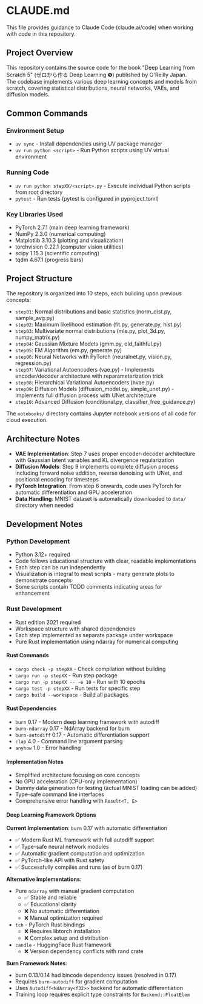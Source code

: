 # CLAUDE.md

This file provides guidance to Claude Code (claude.ai/code) when working with code in this repository.

## Project Overview

This repository contains the source code for the book "Deep Learning from Scratch 5" (ゼロから作る Deep Learning ❺) published by O'Reilly Japan. The codebase implements various deep learning concepts and models from scratch, covering statistical distributions, neural networks, VAEs, and diffusion models.

## Common Commands

### Environment Setup
- `uv sync` - Install dependencies using UV package manager
- `uv run python <script>` - Run Python scripts using UV virtual environment

### Running Code
- `uv run python stepXX/<script>.py` - Execute individual Python scripts from root directory
- `pytest` - Run tests (pytest is configured in pyproject.toml)

### Key Libraries Used
- PyTorch 2.7.1 (main deep learning framework)
- NumPy 2.3.0 (numerical computing)
- Matplotlib 3.10.3 (plotting and visualization)
- torchvision 0.22.1 (computer vision utilities)
- scipy 1.15.3 (scientific computing)
- tqdm 4.67.1 (progress bars)

## Project Structure

The repository is organized into 10 steps, each building upon previous concepts:

- `step01`: Normal distributions and basic statistics (norm_dist.py, sample_avg.py)
- `step02`: Maximum likelihood estimation (fit.py, generate.py, hist.py)
- `step03`: Multivariate normal distributions (mle.py, plot_3d.py, numpy_matrix.py)
- `step04`: Gaussian Mixture Models (gmm.py, old_faithful.py)
- `step05`: EM Algorithm (em.py, generate.py)
- `step06`: Neural Networks with PyTorch (neuralnet.py, vision.py, regression.py)
- `step07`: Variational Autoencoders (vae.py) - Implements encoder/decoder architecture with reparameterization trick
- `step08`: Hierarchical Variational Autoencoders (hvae.py)
- `step09`: Diffusion Models (diffusion_model.py, simple_unet.py) - Implements full diffusion process with UNet architecture
- `step10`: Advanced Diffusion (conditional.py, classifier_free_guidance.py)

The `notebooks/` directory contains Jupyter notebook versions of all code for cloud execution.

## Architecture Notes

- **VAE Implementation**: Step 7 uses proper encoder-decoder architecture with Gaussian latent variables and KL divergence regularization
- **Diffusion Models**: Step 9 implements complete diffusion process including forward noise addition, reverse denoising with UNet, and positional encoding for timesteps
- **PyTorch Integration**: From step 6 onwards, code uses PyTorch for automatic differentiation and GPU acceleration
- **Data Handling**: MNIST dataset is automatically downloaded to `data/` directory when needed

## Development Notes

### Python Development
- Python 3.12+ required
- Code follows educational structure with clear, readable implementations
- Each step can be run independently 
- Visualization is integral to most scripts - many generate plots to demonstrate concepts
- Some scripts contain TODO comments indicating areas for enhancement

### Rust Development
- Rust edition 2021 required
- Workspace structure with shared dependencies
- Each step implemented as separate package under workspace
- Pure Rust implementation using ndarray for numerical computing

#### Rust Commands
- `cargo check -p stepXX` - Check compilation without building
- `cargo run -p stepXX` - Run step package
- `cargo run -p stepXX -- -e 10` - Run with 10 epochs
- `cargo test -p stepXX` - Run tests for specific step
- `cargo build --workspace` - Build all packages

#### Rust Dependencies
- `burn` 0.17 - Modern deep learning framework with autodiff
- `burn-ndarray` 0.17 - NdArray backend for burn
- `burn-autodiff` 0.17 - Automatic differentiation support  
- `clap` 4.0 - Command line argument parsing
- `anyhow` 1.0 - Error handling

#### Implementation Notes
- Simplified architecture focusing on core concepts
- No GPU acceleration (CPU-only implementation)
- Dummy data generation for testing (actual MNIST loading can be added)
- Type-safe command line interfaces
- Comprehensive error handling with `Result<T, E>`

#### Deep Learning Framework Options
**Current Implementation**: `burn` 0.17 with automatic differentiation
- ✅ Modern Rust ML framework with full autodiff support
- ✅ Type-safe neural network modules
- ✅ Automatic gradient computation and optimization
- ✅ PyTorch-like API with Rust safety
- ✅ Successfully compiles and runs (as of burn 0.17)

**Alternative Implementations**:
- Pure `ndarray` with manual gradient computation
  - ✅ Stable and reliable
  - ✅ Educational clarity  
  - ❌ No automatic differentiation
  - ❌ Manual optimization required
- `tch` - PyTorch Rust bindings
  - ❌ Requires libtorch installation
  - ❌ Complex setup and distribution
- `candle` - HuggingFace Rust framework  
  - ❌ Version dependency conflicts with rand crate

**Burn Framework Notes**:
- burn 0.13/0.14 had bincode dependency issues (resolved in 0.17)
- Requires `burn-autodiff` for gradient computation
- Uses `Autodiff<NdArray<f32>>` backend for automatic differentiation
- Training loop requires explicit type constraints for `Backend::FloatElem`